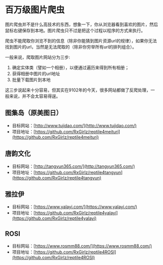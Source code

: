 # 百万级图片爬虫

图片爬虫并不是什么高技术的东西，想象一下，你从浏览器看到喜欢的图片，然后鼠标右键保存到本地。图片爬虫只不过是把这个过程以程序的方式来执行。

爬虫不能爬取你浏览不到的信息（除非你能猜到图片资源url的规律），如果你无法找到图片的url，当然是无法爬取的（除非你穷举所有url的排列组合）。

一般来说，爬取图片网站分为三步:

1. 确定实体类（譬如一个相册），以便通过遍历来得到所有相册；
2. 获得相册中图片的url地址
3. 批量下载图片到本地

这三步说起来十分容易，但其实在9102年的今天，很多网站都做了反爬处理，一般来说，并不会太容易得逞。



## 图集岛（原美图日）
- 目标网站：[http://www.tujidao.com/](http://www.tujidao.com/)
- 项目地址：[https://github.com/RxGirlz/reptile4meituri](https://github.com/RxGirlz/reptile4meituri)
## 唐韵文化
- 目标网站：[http://tangyun365.com/](http://tangyun365.com/)
- 项目地址：[https://github.com/RxGirlz/reptile4tangyun](https://github.com/RxGirlz/reptile4tangyun)
## 雅拉伊
- 目标网站：[https://www.yalayi.com/](https://www.yalayi.com/)
- 项目地址：[https://github.com/RxGirlz/reptile4yalayi](https://github.com/RxGirlz/reptile4yalayi)
## ROSI
- 目标网站：[https://www.rosmm88.com/](https://www.rosmm88.com/)
- 项目地址：[https://github.com/RxGirlz/reptile4ROSI](https://github.com/RxGirlz/reptile4ROSI)